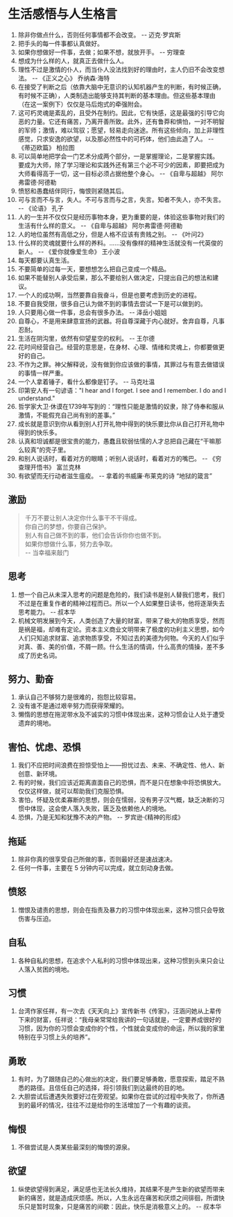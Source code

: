 # 生活感悟与人生格言

1. 除非你做点什么，否则任何事情都不会改变。 -- 迈克·罗宾斯
1. 把手头的每一件事都认真做好。
1. 如果你想做好一件事，去做；如果不想，就放开手。 -- 穷理查
1. 想成为什么样的人，就真正去做什么人。
1. 理性不过是激情的仆人，而当仆人没法找到好的理由时，主人仍旧不会改变想法。 -- 《正义之心》 乔纳森·海特
2. 在接受了判断之后（依靠大脑中无意识的认知机器产生的判断，有时候正确，有时候不正确），人类制造出能够支持其判断的基本理由。但这些基本理由（在这一案例下）仅仅是马后炮式的牵强附会。
3. 这可朽灵魂是紊乱的，且受外在制约。因此，它有快感，这是最强的引导它向恶的力量。它还有痛苦，乃离开善所致。此外，还有鲁莽和惧怕，一对不明智的军师；激情，难以驾驭；愿望，轻易走向迷途。所有这些倾向，加上非理性感觉，只求安逸的欲望，以及那必然性中的可朽体，他们由此造了人。 -- 《蒂迈欧篇》 柏拉图
4. 可以简单地把学会一门艺术分成两个部分，一是掌握理论，二是掌握实践。\
  要成为大师，除了学习理论和实践外还有第三个必不可少的因素，即要把成为大师看得高于一切，这一目标必须占据他整个身心。 -- 《自卑与超越》 阿尔弗雷德·阿德勒
1. 愤怒和愚蠢结伴同行，悔恨则紧随其后。
2. 可与言而不与言，失人。不可与言而与之言，失言。知者不失人，亦不失言。 -- 《论语》 孔子
3. 人的一生并不仅仅只是经历事物本身，更为重要的是，体验这些事物对我们的生活有什么样的意义。 -- 《自卑与超越》 阿尔弗雷德·阿德勒
4. 人的地位虽然有高低之分，但是人格不应该有贵贱之别。 -- 《叶问2》
5. 什么样的灵魂就要什么样的养料。……没有像样的精神生活就没有一代英俊的新人。 -- 《爱你就像爱生命》 王小波
6. 每天都要认真生活。
7. 不要简单的过每一天，要想想怎么把自己变成一个精品。
8.  如果不能替别人承受后果，那么不要给别人做决定，只提出自己的想法和建议。
9.  一个人的成功啊，当然要靠自我奋斗，但是也要考虑到历史的进程。
10. 不要自我受限，很多自己认为做不到的事情去尝试一下是可以做到的。
11. 人只要用心做一件事，总会有很多办法。 -- 泽岳小姐姐
12. 自尊心，不是用来肆意宣扬的武器。将自尊深藏于内心就好。舍弃自尊，凡事忍耐。
13. 生活在阴沟里，依然有仰望星空的权利。 -- 王尔德
14. 花时间经营自己。经营的意思是，在身材、心理、情绪和灵魂上，你都要做更好的自己。 
15. 不作为之罪。神父解释说，没有做到你应该做的事情，其罪过与有意去做错误的事情一样严重。
16. 一个人拿着锤子，看什么都像是钉子。 -- 马克吐温
17. 印第安人有一句谚语："I hear and I forget. I see and I remember. I do and I understand."
18. 哲学家大卫·休谟在1739年写到的：“理性只能是激情的奴隶，除了侍奉和服从激情，不能假充自己尚有别的差事。”
19. 成长就是意识到你从看到别人打开礼物中得到的快乐要比你从自己打开礼物中得到的快乐多。
20. 认真和坦诚都是很宝贵的能力，愚蠢且软弱怯懦的人才总把自己藏在“干嘛那么较真”的壳子里。
21. 和别人说话时，看着对方的眼睛；听别人说话时，看着对方的嘴巴。 -- 《穷查理开悟书》 富兰克林  
22. 有欲望而无行动者滋生瘟疫。 -- 拿着的书威廉·布莱克的诗 “地狱的箴言”

## 激励

> 千万不要让别人决定你什么事干不干得成。\
> 你自己的梦想，你要自己保护。\
> 别人有自己做不到的事，他们会告诉你你也做不到。\
> 如果你想做什么事，努力去争取。\
> -- 当幸福来敲门

## 思考

1. 想一个自己从未深入思考的问题是危险的，我们读书是别人替我们思考，我们不过是在重复作者的精神过程而已。所以一个人如果整日读书，他将逐渐失去思考能力。 -- 叔本华
1. 机械文明发展到今天，人类创造了大量的财富，带来了极大的物质享受，然而是祸是福，却难有定论。资本主义商业文明带来了极度的功利主义思想，如今人们只知追求财富、追求物质享受，不知过去的美德为何物。今天的人们似乎对真、善、美的价值，不屑一顾。什么生活的情调，什么高贵的情操，差不多成了历史名词。

## 努力、勤奋

1. 承认自己不够努力是很难的，抱怨比较容易。
1. 没有谁不是通过艰辛努力而获得荣耀的。
1. 懒惰的思想在拖泥带水及不诚实的习惯中体现出来，这种习惯会让人处于遭受遗弃的境地。

## 害怕、忧虑、恐惧

1. 我们不应把时间浪费在担惊受怕上——担忧过去、未来、不确定性、他人、新创意、新环境。
1. 有的时候，我们应该近距离直面自己的恐惧，而不是只在想象中将恐惧放大。仅仅这样做，就可以帮助我们克服恐惧。
1. 害怕，怀疑及优柔寡断的思想，则会在懦弱，没有男子汉气概，缺乏决断的习惯中体现，这会使人落入失败，匮乏及依赖他人的境地。
1. 恐惧，乃是无知和犹豫不决的产物。 -- 罗宾逊·《精神的形成》

## 拖延

1. 除非你真的很享受自己所做的事，否则最好还是速战速决。
1. 任何一件事，主要在 5 分钟内可以完成，就立刻动身去做。

## 愤怒

1. 憎恨及谴责的思想，则会在指责及暴力的习惯中体现出来，这种习惯只会导致伤害与压迫。

## 自私

1. 各种自私的思想，在追求个人私利的习惯中体现出来，这种习惯到头来只会让人落入贫困的境地。

## 习惯

1. 台湾作家任祥，有一次去《天天向上》宣传新书《传家》，汪涵问她从上辈传下来的财富，任祥说：“我母亲常常给我讲的一句话就是，一定要养成很好的习惯，因为你的习惯会变成你的个性，个性就会变成你的命运，所以我的家里特别在乎习惯上头的培养”。 

## 勇敢

1. 有时，为了跟随自己的心做出的决定，我们要足够勇敢，愿意探索，踏足不熟悉的路径。且信任自己的选择，将引领我们到达最终的目的地。
1. 大胆尝试后遭遇失败要好过在旁观望。如果你在尝试的过程中失败了，你所遇到的最坏的情况，往往不过是给你的生活增加了一个有趣的谈资。

## 悔恨

1. 不做尝试是人类某些最深刻的悔恨的源泉。

## 欲望

1. 纵使欲望得到满足，满足感也无法长久维持，其结果不是产生新的欲望而带来新的痛苦，就是造成厌烦感。所以，人生永远在痛苦和厌烦之间徘徊，所谓快乐只是暂时现象，只是痛苦的间歇：因此，快乐是消极意义上的。 -- 叔本华
